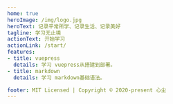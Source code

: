 ```yaml
---
home: true
heroImage: /img/logo.jpg
heroText: 记录平常所学、记录生活、记录美好
tagline: 学习无止境
actionText: 开始学习
actionLink: /start/
features:
- title: vuepress
  details: 学习 vuepress从搭建到部署。
- title: markdown
  details: 学习 markdown基础语法。

footer: MIT Licensed | Copyright © 2020-present 心尘
---
```


